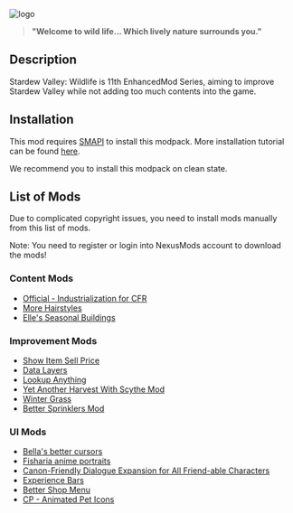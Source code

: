 ![logo](https://user-images.githubusercontent.com/25527589/153413693-8abd320c-84db-49fc-8bea-87ee96c81a3b.png)

> **"Welcome to wild life... Which lively nature surrounds you."**

## Description
Stardew Valley: Wildlife is 11th EnhancedMod Series, aiming to improve Stardew Valley while not adding too much contents into the game.

## Installation
This mod requires [SMAPI](https://smapi.io/) to install this modpack. More installation tutorial can be found [here](https://stardewvalleywiki.com/Modding:Player_Guide/Getting_Started).

We recommend you to install this modpack on clean state.

## List of Mods
Due to complicated copyright issues, you need to install mods manually from this list of mods.

Note: You need to register or login into NexusMods account to download the mods!

### Content Mods
* [Official - Industrialization for CFR](https://www.nexusmods.com/stardewvalley/mods/3034)
* [More Hairstyles](https://www.nexusmods.com/stardewvalley/mods/91)
* [Elle's Seasonal Buildings](https://www.nexusmods.com/stardewvalley/mods/1993)

### Improvement Mods
* [Show Item Sell Price](https://www.nexusmods.com/stardewvalley/mods/5)
* [Data Layers](https://www.nexusmods.com/stardewvalley/mods/1691)
* [Lookup Anything](https://www.nexusmods.com/stardewvalley/mods/541)
* [Yet Another Harvest With Scythe Mod](https://www.nexusmods.com/stardewvalley/mods/2731)
* [Winter Grass](https://www.nexusmods.com/stardewvalley/mods/1601)
* [Better Sprinklers Mod](https://www.nexusmods.com/stardewvalley/mods/41)

### UI Mods 
* [Bella's better cursors](https://www.nexusmods.com/stardewvalley/mods/10848)
* [Fisharia anime portraits](https://www.nexusmods.com/stardewvalley/mods/10442)
* [Canon-Friendly Dialogue Expansion for All Friend-able Characters](https://www.nexusmods.com/stardewvalley/mods/2544)
* [Experience Bars](https://www.nexusmods.com/stardewvalley/mods/509)
* [Better Shop Menu](https://www.nexusmods.com/stardewvalley/mods/2012)
* [CP - Animated Pet Icons](https://www.nexusmods.com/stardewvalley/mods/10392)
